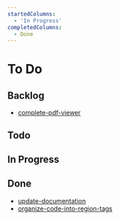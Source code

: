 ```yaml
---
startedColumns:
  - 'In Progress'
completedColumns:
  - Done
---
```


# To Do

## Backlog

- [complete-pdf-viewer](tasks/complete-pdf-viewer.md)

## Todo

## In Progress

## Done

- [update-documentation](tasks/update-documentation.md)
- [organize-code-into-region-tags](tasks/organize-code-into-region-tags.md)
